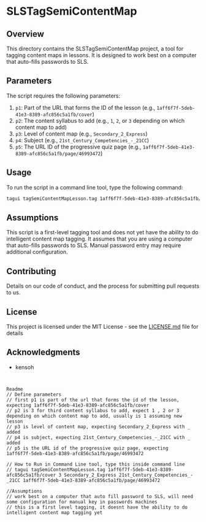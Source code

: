 

# SLSTagSemiContentMap

## Overview
This directory contains the SLSTagSemiContentMap project, a tool for tagging content maps in lessons. It is designed to work best on a computer that auto-fills passwords to SLS.

## Parameters
The script requires the following parameters:

1. `p1`: Part of the URL that forms the ID of the lesson (e.g., `1aff6f7f-5deb-41e3-8389-afc856c5a1fb/cover`)
2. `p2`: The content syllabus to add (e.g., `1`, `2`, or `3` depending on which content map to add)
3. `p3`: Level of content map (e.g., `Secondary_2_Express`)
4. `p4`: Subject (e.g., `21st_Century_Competencies_-_21CC`)
5. `p5`: The URL ID of the progressive quiz page (e.g., `1aff6f7f-5deb-41e3-8389-afc856c5a1fb/page/46993472`)

## Usage
To run the script in a command line tool, type the following command:

```bash
tagui tagSemiContentMapLesson.tag 1aff6f7f-5deb-41e3-8389-afc856c5a1fb/cover 3 Secondary_2_Express 21st_Century_Competencies_-_21CC 1aff6f7f-5deb-41e3-8389-afc856c5a1fb/page/46993472
```

## Assumptions
This script is a first-level tagging tool and does not yet have the ability to do intelligent content map tagging. It assumes that you are using a computer that auto-fills passwords to SLS. Manual password entry may require additional configuration.

## Contributing
Details on our code of conduct, and the process for submitting pull requests to us.

## License
This project is licensed under the MIT License - see the [LICENSE.md](LICENSE.md) file for details

## Acknowledgments
- kensoh

```


Readme
// Define parameters
// first p1 is part of the url that forms the id of the lesson, expecting 1aff6f7f-5deb-41e3-8389-afc856c5a1fb/cover
// p2 is 3 for third content syllabus to add, expect 1 , 2 or 3 depending on which content map to add, usually is 1 assuming new lesson
// p3 is level of content map, expecting Secondary_2_Express with _ added
// p4 is subject, expecting 21st_Century_Competencies_-_21CC with _ added
// p5 is the URL id of the progressive quiz page, expecting   1aff6f7f-5deb-41e3-8389-afc856c5a1fb/page/46993472

// How to Run in Command Line tool, type this inside command line
// tagui tagSemiContentMapLesson.tag 1aff6f7f-5deb-41e3-8389-afc856c5a1fb/cover 3 Secondary_2_Express 21st_Century_Competencies_-_21CC 1aff6f7f-5deb-41e3-8389-afc856c5a1fb/page/46993472

//Assumptions
// work best on a computer that auto fill password to SLS, will need some configuration for manual key in passwords machines
// this is a first level tagging, it doesnt have the ability to do intelligent content map tagging yet

